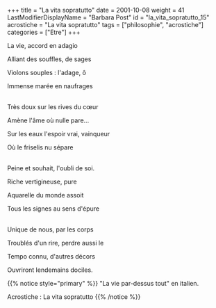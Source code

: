 +++
title = "La vita sopratutto"
date = 2001-10-08
weight = 41
LastModifierDisplayName = "Barbara Post"
id = "la_vita_sopratutto_15"
acrostiche = "La vita sopratutto"
tags = ["philosophie", "acrostiche"]
categories = ["Etre"]
+++

La vie, accord en adagio

Alliant des souffles, de sages

Violons souples : l'adage, ô

Immense marée en naufrages

 \
Très doux sur les rives du cœur

Amène l'âme où nulle pare...

Sur les eaux l'espoir vrai, vainqueur

Où le friselis nu sépare

 \
Peine et souhait, l'oubli de soi.

Riche vertigineuse, pure

Aquarelle du monde assoit

Tous les signes au sens d'épure

 \
Unique de nous, par les corps

Troublés d'un rire, perdre aussi le

Tempo connu, d'autres décors

Ouvriront lendemains dociles.

{{% notice style="primary" %}}
\"La vie par-dessus tout\" en italien.

Acrostiche : La vita sopratutto
{{% /notice %}}
